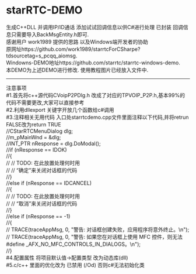 # starRTC-DEMO
生成C++DLL 并调用IP/ID通话 添加试试回调信息以供C#进行处理  已封装 回调信息只需要导入BackMsgEntity.h即可.  
感谢用户 work1989 提供的思路 以及Windows端开发者的协助  
原网址https://github.com/work1989/starrtcForCSharpe?tdsourcetag=s_pcqq_aiomsg.  
Windowns-DEMO地址https://github.com/starrtc/starrtc-windows-demo.   
本DEMO为上述DEMO进行修改. 使用教程图片已经放入文件中.  
****
注意事项  
#1.首先将c++源代码CVoipP2PDlg.h 改成了对应的TPVOIP_P2P.h,基本99%的代码不需要更改,大家可以直接参考  
#2.利用dllexport 关键字开放几个函数给c#调用  
#3.注释相关无用代码 入口处starrtcdemo.cpp文件里面注释以下代码,并将retrun FALSE改为return TRUE  
//CStarRTCMenuDialog dlg;  
//m_pMainWnd = &dlg;  
//INT_PTR nResponse = dlg.DoModal();  
//if (nResponse == IDOK)  
//{  
//	// TODO: 在此放置处理何时用  
//	//  “确定”来关闭对话框的代码  
//}  
//else if (nResponse == IDCANCEL)  
//{  
//	// TODO: 在此放置处理何时用  
//	//  “取消”来关闭对话框的代码  
//}  
//else if (nResponse == -1)  
//{  
//	TRACE(traceAppMsg, 0, "警告: 对话框创建失败，应用程序将意外终止。\n");  
//	TRACE(traceAppMsg, 0, "警告: 如果您在对话框上使用 MFC 控件，则无法 #define _AFX_NO_MFC_CONTROLS_IN_DIALOGS。\n");  
//}  
#4.配置属性 将项目默认值->配置类型 改为动态库(dll)  
#5.c/c++ 里面的优化改为 已禁用 (/Od) 否则c#无法初始化类  
